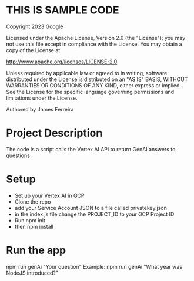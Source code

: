 # THIS IS SAMPLE CODE
 
  Copyright 2023 Google
 
  Licensed under the Apache License, Version 2.0 (the "License");
  you may not use this file except in compliance with the License.
  You may obtain a copy of the License at
 
  http://www.apache.org/licenses/LICENSE-2.0
 
  Unless required by applicable law or agreed to in writing, software
  distributed under the License is distributed on an "AS IS" BASIS,
  WITHOUT WARRANTIES OR CONDITIONS OF ANY KIND, either express or implied.
  See the License for the specific language governing permissions and
  limitations under the License.
  
  Authored by James Ferreira
 

# Project Description
The code is a script calls the Vertex AI API to return GenAI answers to questions

# Setup
- Set up your Vertex AI in GCP
- Clone the repo
- add your Service Account JSON to a file called privatekey.json
- in the index.js file change the PROJECT_ID to your GCP Project ID
- Run npm init
- then npm install


# Run the app
npm run genAi "Your question"
Example: npm run genAi "What year was NodeJS introduced?"
